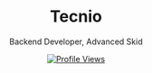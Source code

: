 <h1 align="center">Tecnio</h1>

<p align="center">Backend Developer, Advanced Skid</p>

<a href="https://github.com/Tecnio">
  <p align="center">
    <img src="https://komarev.com/ghpvc/?username=Tecnio" alt="Profile Views">
  </p>
</a>
